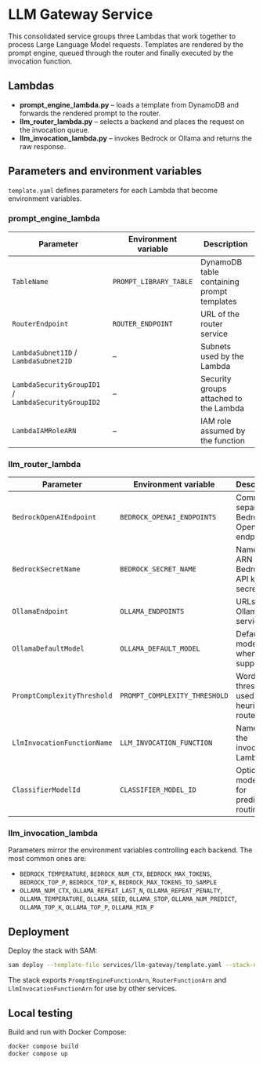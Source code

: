 # LLM Gateway Service

This consolidated service groups three Lambdas that work together to process Large Language Model requests.  Templates are rendered by the prompt engine, queued through the router and finally executed by the invocation function.

## Lambdas

- **prompt_engine_lambda.py** – loads a template from DynamoDB and forwards the rendered prompt to the router.
- **llm_router_lambda.py** – selects a backend and places the request on the invocation queue.
- **llm_invocation_lambda.py** – invokes Bedrock or Ollama and returns the raw response.

## Parameters and environment variables

`template.yaml` defines parameters for each Lambda that become environment variables.

### prompt_engine_lambda

| Parameter | Environment variable | Description |
|-----------|---------------------|-------------|
| `TableName` | `PROMPT_LIBRARY_TABLE` | DynamoDB table containing prompt templates |
| `RouterEndpoint` | `ROUTER_ENDPOINT` | URL of the router service |
| `LambdaSubnet1ID` / `LambdaSubnet2ID` | – | Subnets used by the Lambda |
| `LambdaSecurityGroupID1` / `LambdaSecurityGroupID2` | – | Security groups attached to the Lambda |
| `LambdaIAMRoleARN` | – | IAM role assumed by the function |

### llm_router_lambda

| Parameter | Environment variable | Description |
|-----------|----------------------|-------------|
| `BedrockOpenAIEndpoint` | `BEDROCK_OPENAI_ENDPOINTS` | Comma-separated Bedrock OpenAI endpoints |
| `BedrockSecretName` | `BEDROCK_SECRET_NAME` | Name or ARN of the Bedrock API key secret |
| `OllamaEndpoint` | `OLLAMA_ENDPOINTS` | URLs of Ollama services |
| `OllamaDefaultModel` | `OLLAMA_DEFAULT_MODEL` | Default model when none supplied |
| `PromptComplexityThreshold` | `PROMPT_COMPLEXITY_THRESHOLD` | Word threshold used by the heuristic router |
| `LlmInvocationFunctionName` | `LLM_INVOCATION_FUNCTION` | Name of the invocation Lambda |
| `ClassifierModelId` | `CLASSIFIER_MODEL_ID` | Optional model used for predictive routing |

### llm_invocation_lambda

Parameters mirror the environment variables controlling each backend. The most common ones are:

- `BEDROCK_TEMPERATURE`, `BEDROCK_NUM_CTX`, `BEDROCK_MAX_TOKENS`,
  `BEDROCK_TOP_P`, `BEDROCK_TOP_K`, `BEDROCK_MAX_TOKENS_TO_SAMPLE`
- `OLLAMA_NUM_CTX`, `OLLAMA_REPEAT_LAST_N`, `OLLAMA_REPEAT_PENALTY`,
  `OLLAMA_TEMPERATURE`, `OLLAMA_SEED`, `OLLAMA_STOP`, `OLLAMA_NUM_PREDICT`,
  `OLLAMA_TOP_K`, `OLLAMA_TOP_P`, `OLLAMA_MIN_P`

## Deployment

Deploy the stack with SAM:

```bash
sam deploy --template-file services/llm-gateway/template.yaml --stack-name llm-gateway
```

The stack exports `PromptEngineFunctionArn`, `RouterFunctionArn` and `LlmInvocationFunctionArn` for use by other services.

## Local testing

Build and run with Docker Compose:

```bash
docker compose build
docker compose up
```
